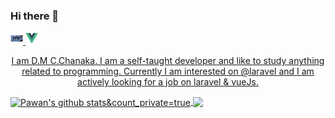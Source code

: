 ### Hi there 👋


<a align="center" href="https://github.com/dmcchanaka"> <img width="20px" src="https://raw.githubusercontent.com/devicons/devicon/master/icons/php/php-original.svg" alt="dmcchanaka: PHP" />
    <a align="center" href="https://github.com/dmcchanaka"> <img width="20px" src="https://raw.githubusercontent.com/devicons/devicon/master/icons/vuejs/vuejs-original.svg" alt="dmcchanaka: VUEJS" />

I am D.M C.Chanaka. I am a self-taught developer and like to study anything related to programming. Currently I am interested on @laravel and I am actively looking for a job on laravel & vueJs.

<a href="https://github.com/dmcchanaka">
    <img height="150px" align="center" src="https://github-readme-stats.vercel.app/api?username=dmcchanaka&show_icons=true&theme=nord&line_height=27" alt="Pawan's github stats&count_private=true"/>
</a>
<a href="https://github.com/dmcchanaka">
    <img height="150px" align="center" src="https://github-readme-stats.vercel.app/api/top-langs/?username=dmcchanaka&theme=nord&layout=compact&langs_count=6" />
</a>
